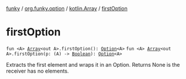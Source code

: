 [funky](../../index.md) / [org.funky.option](../index.md) / [kotlin.Array](index.md) / [firstOption](.)

# firstOption

`fun <A> `[`Array`](https://kotlinlang.org/api/latest/jvm/stdlib/kotlin/-array/index.html)`<out A>.firstOption(): `[`Option`](../-option/index.md)`<A>`
`fun <A> `[`Array`](https://kotlinlang.org/api/latest/jvm/stdlib/kotlin/-array/index.html)`<out A>.firstOption(p: (A) -> `[`Boolean`](https://kotlinlang.org/api/latest/jvm/stdlib/kotlin/-boolean/index.html)`): `[`Option`](../-option/index.md)`<A>`

Extracts the first element and wraps it in an Option. Returns None is the receiver has no elements.

